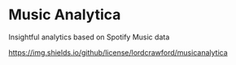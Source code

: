 # Music Analytica
Insightful analytics based on Spotify Music data
  
https://img.shields.io/github/license/lordcrawford/musicanalytica

